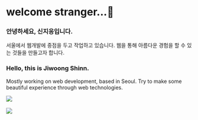 <!--
**shinnjiwoong/shinnjiwoong** is a ✨ _special_ ✨ repository because its `README.md` (this file) appears on your GitHub profile.

Here are some ideas to get you started:

- 🔭 I’m currently working on ...
- 🌱 I’m currently learning ...
- 👯 I’m looking to collaborate on ...
- 🤔 I’m looking for help with ...
- 💬 Ask me about ...
- 📫 How to reach me: ...
- 😄 Pronouns: ...
- ⚡ Fun fact: ...
-->

# welcome stranger...👋

### 안녕하세요, 신지웅입니다. 
서울에서 웹개발에 중점을 두고 작업하고 있습니다.
웹을 통해 아름다운 경험을 할 수 있는 것들을 만들고자 합니다. 

### Hello, this is Jiwoong Shinn. 
Mostly working on web development, based in Seoul.
Try to make some beautiful experience through web technologies.

<img src="https://github-readme-stats.vercel.app/api/top-langs/?username=shinnjiwoong&layout=compact"><br><br>
<img src="https://github-readme-stats.vercel.app/api?username=shinnjiwoong&show_icons=true">
